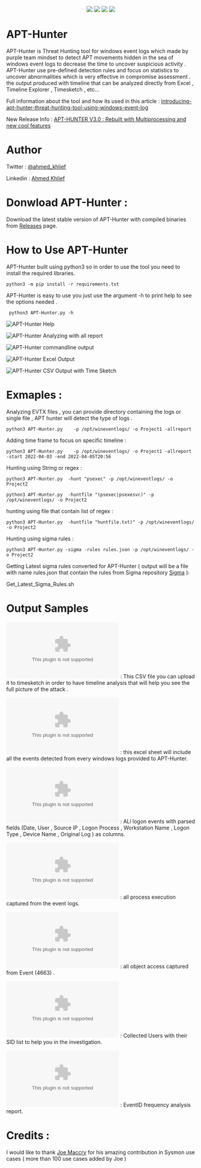 <p align="center">
    <a href="https://github.com/ahmedkhlief/APT-Hunter/releases"><img src="https://img.shields.io/github/v/release/ahmedkhlief/APT-Hunter?color=blue&label=Stable%20Version&style=flat""/></a>
    <a href="https://github.com/ahmedkhlief/APT-Hunter/releases"><img src="https://img.shields.io/github/downloads/ahmedkhlief/APT-Hunter/total?style=flat&label=GitHub Downloads&color=blue"/></a>
    <a href="https://github.com/ahmedkhlief/APT-Hunter/stargazers"><img src="https://img.shields.io/github/stars/ahmedkhlief/APT-Hunter?style=flat&label=GitHub Stars"/></a>
    <a href="https://github.com/ahmedkhlief/APT-Hunter/graphs/contributors"><img src="https://img.shields.io/github/contributors/ahmedkhlief/APT-Hunter?label=Contributors&color=blue&style=flat"/></a>

</p>

# APT-Hunter

APT-Hunter is Threat Hunting tool for windows event logs which made by purple team mindset to detect APT movements hidden in the sea of windows event logs to decrease the time to uncover suspicious activity . APT-Hunter use pre-defined detection rules and focus on statistics to uncover abnormalities which is very effective in compromise assessment . the output produced with timeline that can be analyzed directly from Excel , Timeline Explorer , Timesketch , etc...

Full information about the tool and how its used in this article : [introducing-apt-hunter-threat-hunting-tool-using-windows-event-log](https://shells.systems/introducing-apt-hunter-threat-hunting-tool-via-windows-event-log/)

New Release Info : [APT-HUNTER V3.0 : Rebuilt with Multiprocessing and new cool features](https://shells.systems/apt-hunter-v3-0-rebuilt-with-multiprocessing-and-new-cool-features/)


# Author

Twitter : [@ahmed_khlief](https://twitter.com/ahmed_khlief)

Linkedin : [Ahmed Khlief](https://www.linkedin.com/in/ahmed-khlief-499321a7)

# Donwload APT-Hunter :

Download the latest stable version of APT-Hunter with compiled binaries from [Releases](https://github.com/ahmedkhlief/APT-Hunter/releases) page.

# How to Use APT-Hunter

APT-Hunter built using python3 so in order to use the tool you need to install the required libraries.

`python3 -m pip install -r requirements.txt`

APT-Hunter is easy to use you just use the argument -h to print help to see the options needed .

` python3 APT-Hunter.py -h`

![APT-Hunter Help](screenshots/APTHunter-Help.png)

![APT-Hunter Analyzing with all report ](screenshots/APTHunter-Allreport.png)

![APT-Hunter commandline output ](screenshots/APTHunter-output.png)

![APT-Hunter Excel Output ](screenshots/APTHunter-Excel.png)

![APT-Hunter CSV Output with Time Sketch](screenshots/APTHunter-Timeline-Explorer.png)


# Exmaples :

Analyzing EVTX files , you can provide directory containing the logs or single file , APT hunter will detect the type of logs .

`python3 APT-Hunter.py    -p /opt/wineventlogs/ -o Project1 -allreport`

Adding time frame to focus on specific timeline :

`python3 APT-Hunter.py    -p /opt/wineventlogs/ -o Project1 -allreport -start 2022-04-03 -end 2022-04-05T20:56`

Hunting using String or regex :

`python3 APT-Hunter.py  -hunt "psexec" -p /opt/wineventlogs/ -o Project2`

`python3 APT-Hunter.py  -huntfile "(psexec|psexesvc)" -p /opt/wineventlogs/ -o Project2`

hunting using file that contain list of regex :

`python3 APT-Hunter.py  -huntfile "huntfile.txt)" -p /opt/wineventlogs/ -o Project2`

Hunting using sigma rules :

`python3 APT-Hunter.py -sigma -rules rules.json -p /opt/wineventlogs/ -o Project2`

Getting Latest sigma rules converted for APT-Hunter ( output will be a file with name rules.json that contain the rules from Sigma repository [Sigma](https://github.com/SigmaHQ/sigma)  ):

Get_Latest_Sigma_Rules.sh

# Output Samples


![APT-Hunter CSV Output](Samples/Sample_TimeSketch.csv) : This CSV file you can upload it to timesketch in order to have timeline analysis that will help you see the full picture of the attack .

![APT-Hunter Excel Output](Samples/Sample_Report.xlsx) : this excel sheet will include all the events detected from every windows logs provided to APT-Hunter.

![APT-Hunter Success and Failed logon Report ](Samples/Sample_Logon_Events.csv) : ALl logon events with parsed fields (Date, User , Source IP , Logon Process , Workstation Name , Logon Type , Device Name , Original Log ) as columns.

![APT-Hunter Process Execution Report ](Samples/Sample_Process_Execution_Events.csv) : all process execution captured from the event logs.

![APT-Hunter Object Access Report ](Samples/Sample_Object_Access_Events.csv) : all object access captured from Event (4663) .

![APT-Hunter Collected SID Report ](Samples/Sample_Collected-SIDS.csv) : Collected Users with their SID list to help you in the investigation.

![APT-Hunter EventID Frequency Report ](Samples/EventID_Frequency_Analysis.xls) : EventID frequency analysis report.




# Credits :

I would like to thank [Joe Maccry](https://www.linkedin.com/in/joemccray/) for his amazing contribution in Sysmon use cases ( more than 100 use cases added by Joe )
